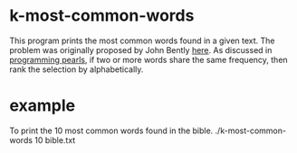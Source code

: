 # k-most-common-words
This program prints the most common words found in a given text.  The problem was originally proposed by John Bently [here](https://www.cs.tufts.edu/~nr/cs257/archive/don-knuth/pearls-2.pdf).  As discussed in [programming pearls](https://www.cs.tufts.edu/~nr/cs257/archive/don-knuth/pearls-2.pdf), if two or more words share the same frequency, then rank the selection by alphabetically.
# example
To print the 10 most common words found in the bible.
./k-most-common-words 10 bible.txt
